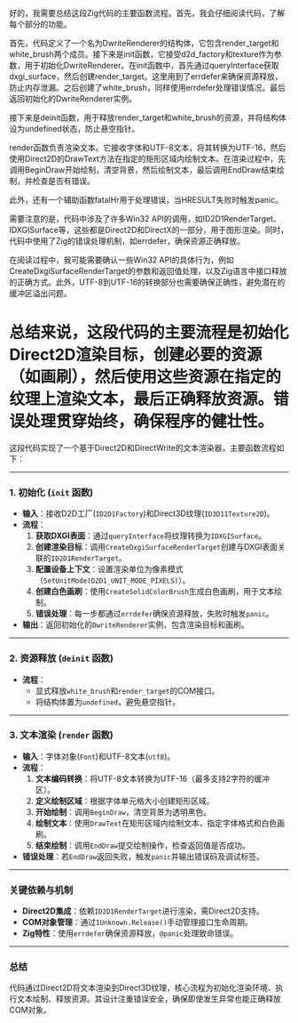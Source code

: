 好的，我需要总结这段Zig代码的主要函数流程。首先，我会仔细阅读代码，了解每个部分的功能。

首先，代码定义了一个名为DwriteRenderer的结构体，它包含render_target和white_brush两个成员。接下来是init函数，它接受d2d_factory和texture作为参数，用于初始化DwriteRenderer。在init函数中，首先通过queryInterface获取dxgi_surface，然后创建render_target。这里用到了errdefer来确保资源释放，防止内存泄漏。之后创建了white_brush，同样使用errdefer处理错误情况。最后返回初始化的DwriteRenderer实例。

接下来是deinit函数，用于释放render_target和white_brush的资源，并将结构体设为undefined状态，防止悬空指针。

render函数负责渲染文本。它接收字体和UTF-8文本，将其转换为UTF-16，然后使用Direct2D的DrawText方法在指定的矩形区域内绘制文本。在渲染过程中，先调用BeginDraw开始绘制，清空背景，然后绘制文本，最后调用EndDraw结束绘制，并检查是否有错误。

此外，还有一个辅助函数fatalHr用于处理错误，当HRESULT失败时触发panic。

需要注意的是，代码中涉及了许多Win32 API的调用，如ID2D1RenderTarget、IDXGISurface等，这些都是Direct2D和DirectX的一部分，用于图形渲染。同时，代码中使用了Zig的错误处理机制，如errdefer，确保资源正确释放。

在阅读过程中，我可能需要确认一些Win32 API的具体行为，例如CreateDxgiSurfaceRenderTarget的参数和返回值处理，以及Zig语言中接口释放的正确方式。此外，UTF-8到UTF-16的转换部分也需要确保正确性，避免潜在的缓冲区溢出问题。

总结来说，这段代码的主要流程是初始化Direct2D渲染目标，创建必要的资源（如画刷），然后使用这些资源在指定的纹理上渲染文本，最后正确释放资源。错误处理贯穿始终，确保程序的健壮性。
================================================
这段代码实现了一个基于Direct2D和DirectWrite的文本渲染器，主要函数流程如下：

---

### **1. 初始化 (`init` 函数)**
- **输入**：接收D2D工厂(`ID2D1Factory`)和Direct3D纹理(`ID3D11Texture2D`)。
- **流程**：
  1. **获取DXGI表面**：通过`queryInterface`将纹理转换为`IDXGISurface`。
  2. **创建渲染目标**：调用`CreateDxgiSurfaceRenderTarget`创建与DXGI表面关联的`ID2D1RenderTarget`。
  3. **配置设备上下文**：设置渲染单位为像素模式（`SetUnitMode(D2D1_UNIT_MODE_PIXELS)`）。
  4. **创建白色画刷**：使用`CreateSolidColorBrush`生成白色画刷，用于文本绘制。
  5. **错误处理**：每一步都通过`errdefer`确保资源释放，失败时触发`panic`。
- **输出**：返回初始化的`DwriteRenderer`实例，包含渲染目标和画刷。

---

### **2. 资源释放 (`deinit` 函数)**
- **流程**：
  - 显式释放`white_brush`和`render_target`的COM接口。
  - 将结构体置为`undefined`，避免悬空指针。

---

### **3. 文本渲染 (`render` 函数)**
- **输入**：字体对象(`Font`)和UTF-8文本(`utf8`)。
- **流程**：
  1. **文本编码转换**：将UTF-8文本转换为UTF-16（最多支持2字符的缓冲区）。
  2. **定义绘制区域**：根据字体单元格大小创建矩形区域。
  3. **开始绘制**：调用`BeginDraw`，清空背景为透明黑色。
  4. **绘制文本**：使用`DrawText`在矩形区域内绘制文本，指定字体格式和白色画刷。
  5. **结束绘制**：调用`EndDraw`提交绘制操作，检查返回值是否成功。
- **错误处理**：若`EndDraw`返回失败，触发`panic`并输出错误码及调试标签。

---

### **关键依赖与机制**
- **Direct2D集成**：依赖`ID2D1RenderTarget`进行渲染，需Direct2D支持。
- **COM对象管理**：通过`IUnknown.Release()`手动管理接口生命周期。
- **Zig特性**：使用`errdefer`确保资源释放，`@panic`处理致命错误。

---

### **总结**
代码通过Direct2D将文本渲染到Direct3D纹理，核心流程为初始化渲染环境、执行文本绘制、释放资源。其设计注重错误安全，确保即使发生异常也能正确释放COM对象。